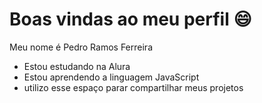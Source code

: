 # Boas vindas ao meu perfil 😄

Meu nome é Pedro Ramos Ferreira

- Estou estudando na Alura
- Estou aprendendo a linguagem JavaScript
- utilizo esse espaço parar compartilhar meus projetos
